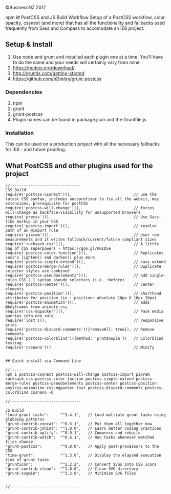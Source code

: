 ©BusinessNZ 2017


npm i# PostCSS and JS Build Workflow 
Setup of a PostCSS workflow, color opacity, cssnext (and more) that has all the functionality and fallbacks used frequently from Sass and Compass to accomodate an IE8 project.

## Setup & Install

1. Use node and grunt and installed each plugin one at a time. You'll have to do the same and your needs will certainly vary from mine.
2. https://nodejs.org/download/
3. http://gruntjs.com/getting-started
4. https://github.com/nDmitry/grunt-postcss

### Dependencies

1. npm
2. grunt 
3. grunt-postcss
4. Plugin names can be found in package.json and the Gruntfile.js

### Installation

This can be used on a production project with all the necessary fallbacks for IE8 - and future proofing. 


## What PostCSS and other plugins used for the project

```
//-------------------------------
CSS Build
require('postcss-cssnext')(),                           // use the latest CSS syntax, includes autoprefixer to fix all the webkit, moz extensions, prerequisite for postCSS
require('postcss-will-change')(),                       // forces will-change as backface-visibility for unsupported browsers
require('precss')(),                                    // Use Sass-like markup in your CSS
require('postcss-import')(),                            // resolve path of an @import rule  
require('pixrem')(),                                    // User rem measurements and it writes fallback/current/future compliant sizes
require('rucksack-css')(),                              // A little bag of CSS superpowers - https://goo.gl/nGID5e
require('postcss-color-function')(),                    // Replicates sass's lighten() and darken() plus more
require('postcss-simple-extend')(),                     // sass extend
require('postcss-merge-rules')(),                       // Duplicate selector styles are combined
require('postcss-pseudoelements')(),                    // add single-colon CSS 2.1 syntax pseudo selectors (i.e. :before)
require('postcss-center')(),                            // center elements   
require('postcss-position')(),                          // shorthand attributes for position (ie : position: absolute 10px 0 10px 20px)
require('postcss-animation')(),                         // adds @keyframes from animate.css                  
require('css-mqpacker')(),                              // Pack media queries into one rule                    
require('lost')(),                                      // responsive grids 
require('postcss-discard-comments')({removeAll: true}), // Remove comments
require('postcss-colorblind')({method: 'protanopia'})   // Colorblind testing
require('cssnano')()                                    // Minify


## Quick install via Command Line

//-----
npm i postcss-cssnext postcss-will-change postcss-import pixrem rucksack-css postcss-color-fuction postcss-simple-extend postcss-merge-rules postcss-pseudoelements postcss-center postcss-position postcss-animation css-mqpacker lost postcss-discard-comments postcss-colorblind cssnano -D

//-------------------------------

JS Build
"load grunt tasks":     "^3.4.1",   // Load multiple grunt tasks using globbing patterns
"grunt-contrib-concat": "^0.5.1",   // Put them all together now
"grunt-contrib-jshint": "^1.0.0",   // Learn better coding practices
"grunt-contrib-uglify": "^0.9.1",   // Compress and rebuild
"grunt-contrib-watch":  "^0.6.1",   // Run tasks whenever watched files change
"grunt-postcss":        "^0.8.0",   // Apply post-processors to the CSS   
"time-grunt":           "^1.3.0",   // Display the elapsed execution time of grunt tasks 
"grunticon":            "^2.2.2",   // Convert SVGs into CSS icons
"grunt-contrib-clean":  "^1.0.0",   // Clean SVG directory 
"grunt-svgmin":         "^3.2.0",   // Minimize SVG files


//-------------------------------
